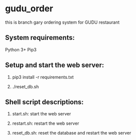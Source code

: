 # gudu_order
this is branch gary
ordering system for GUDU restaurant

## System requirements:
Python 3+
Pip3

## Setup and start the web server:
1. pip3 install -r requirements.txt

2. ./reset_db.sh

## Shell script descriptions:
1. start.sh:
start the web server

2. restart.sh:
restart the web server

3. reset_db.sh:
reset the database and restart the web server
